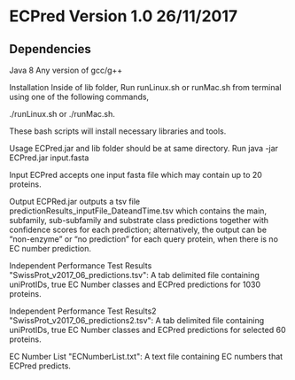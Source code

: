 # ECPred Version 1.0 26/11/2017

## Dependencies
Java 8
Any version of gcc/g++

Installation
Inside of lib folder, Run runLinux.sh or runMac.sh from terminal using one of the following commands,

./runLinux.sh or ./runMac.sh.

These bash scripts will install necessary libraries and tools.

Usage
ECPred.jar and lib folder should be at same directory. 
Run java -jar ECPred.jar input.fasta

Input
ECPred accepts one input fasta file which may contain up to 20 proteins.

Output
ECPRed.jar outputs a tsv file predictionResults_inputFile_DateandTime.tsv which contains the main, 
subfamily, sub-subfamily and substrate class predictions together with confidence scores for each 
prediction; alternatively, the output can be “non-enzyme” or  “no prediction” for each query protein, 
when there is no EC number prediction.

Independent Performance Test Results
"SwissProt_v2017_06_predictions.tsv": A tab delimited file containing uniProtIDs, true EC Number classes 
and ECPred predictions for 1030 proteins.

Independent Performance Test Results2
"SwissProt_v2017_06_predictions2.tsv": A tab delimited file containing uniProtIDs, true EC Number classes 
and ECPred predictions for selected 60 proteins.

EC Number List
"ECNumberList.txt": A text file containing EC numbers that ECPred predicts.
